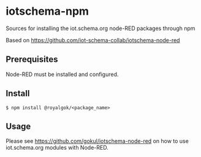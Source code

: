 # iotschema-npm
Sources for installing the iot.schema.org node-RED packages through npm

Based on https://github.com/iot-schema-collab/iotschema-node-red

## Prerequisites

Node-RED must be installed and configured.

## Install

```
$ npm install @royalgok/<package_name>
```

## Usage

Please see https://github.com/gokul/iotschema-node-red on how to use iot.schema.org modules with Node-RED.